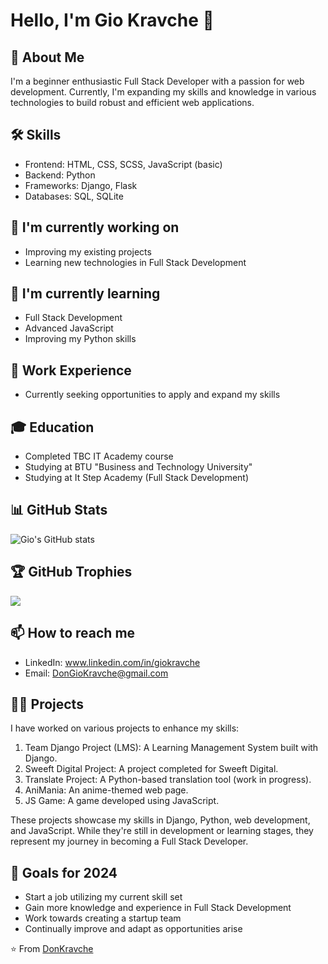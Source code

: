 # Hello, I'm Gio Kravche 👋

## 🚀 About Me
I'm a beginner enthusiastic Full Stack Developer with a passion for web development. Currently, I'm expanding my skills and knowledge in various technologies to build robust and efficient web applications.

## 🛠 Skills
- Frontend: HTML, CSS, SCSS, JavaScript (basic)
- Backend: Python
- Frameworks: Django, Flask
- Databases: SQL, SQLite

## 🔭 I'm currently working on
- Improving my existing projects
- Learning new technologies in Full Stack Development

## 🌱 I'm currently learning
- Full Stack Development
- Advanced JavaScript
- Improving my Python skills

## 💼 Work Experience
- Currently seeking opportunities to apply and expand my skills

## 🎓 Education
- Completed TBC IT Academy course
- Studying at BTU "Business and Technology University"
- Studying at It Step Academy (Full Stack Development)

## 📊 GitHub Stats
![Gio's GitHub stats](https://github-readme-stats.vercel.app/api?username=DonKravche&show_icons=true&theme=radical)

## 🏆 GitHub Trophies
![](https://github-profile-trophy.vercel.app/?username=DonKravche&theme=radical&no-frame=false&no-bg=true&margin-w=4)

## 📫 How to reach me
- LinkedIn: www.linkedin.com/in/giokravche
- Email: DonGioKravche@gmail.com

## 👨‍💻 Projects
I have worked on various projects to enhance my skills:

1. Team Django Project (LMS): A Learning Management System built with Django.
2. Sweeft Digital Project: A project completed for Sweeft Digital.
3. Translate Project: A Python-based translation tool (work in progress).
4. AniMania: An anime-themed web page.
5. JS Game: A game developed using JavaScript.

These projects showcase my skills in Django, Python, web development, and JavaScript. While they're still in development or learning stages, they represent my journey in becoming a Full Stack Developer.

## 🎯 Goals for 2024
- Start a job utilizing my current skill set
- Gain more knowledge and experience in Full Stack Development
- Work towards creating a startup team
- Continually improve and adapt as opportunities arise

⭐️ From [DonKravche](https://github.com/DonKravche)
